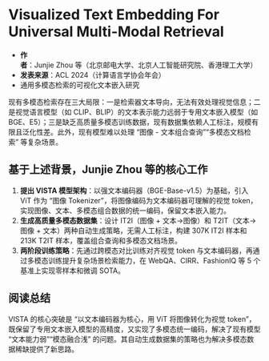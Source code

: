# Visualized Text Embedding For Universal Multi-Modal Retrieval

- **作者**：Junjie Zhou 等（北京邮电大学、北京人工智能研究院、香港理工大学）
- **发表来源**：ACL 2024（计算语言学协会年会）
- 通用多模态检索的可视化文本嵌入研究



现有多模态检索存在三大局限：一是检索器文本导向，无法有效处理视觉信息；二是视觉语言模型（如 CLIP、BLIP）的文本表示能力远弱于专用文本嵌入模型（如 BGE、E5）；三是缺乏高质量多模态训练数据，现有数据集依赖人工标注，规模有限且泛化性差。此外，现有模型难以处理 “图像 - 文本组合查询”“多模态文档检索” 等复杂场景。

## 基于上述背景，Junjie Zhou 等的核心工作

1. **提出 VISTA 模型架构**：以强文本编码器（BGE-Base-v1.5）为基础，引入 ViT 作为 “图像 Tokenizer”，将图像编码为文本编码器可理解的视觉 token，实现图像、文本、多模态组合数据的统一编码，保留文本嵌入能力。
2. **生成高质量多模态数据集**：设计 IT2I（图像 + 文本→图像）和 T2IT（文本→图像 + 文本）两种自动生成策略，无需人工标注，构建 307K IT2I 样本和 213K T2IT 样本，覆盖组合查询和多模态文档场景。
3. **两阶段训练策略**：先通过跨模态对比训练对齐视觉 token 与文本编码器，再通过多模态训练提升复杂场景检索能力，在 WebQA、CIRR、FashionIQ 等 5 个基准上实现零样本和微调 SOTA。



## 阅读总结

VISTA 的核心突破是 “以文本编码器为核心，用 ViT 将图像转化为视觉 token”，既保留了专用文本嵌入模型的高精度，又实现了多模态统一编码，解决了现有模型 “文本能力弱”“模态融合浅” 的问题。其自动生成数据集的策略也为解决多模态数据稀缺提供了新思路。